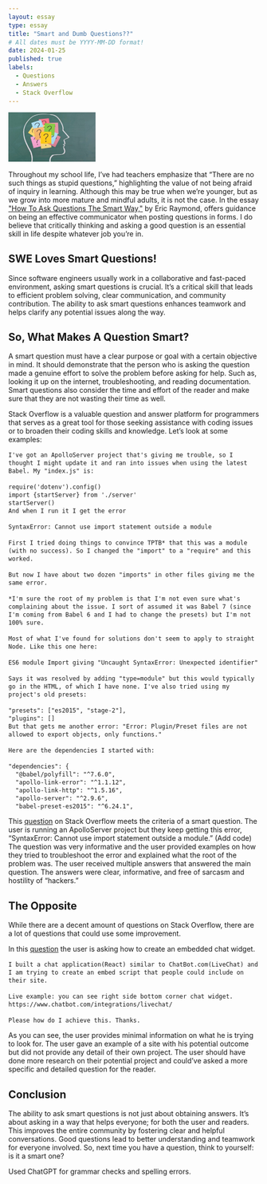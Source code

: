 ```yaml
---
layout: essay
type: essay
title: "Smart and Dumb Questions??"
# All dates must be YYYY-MM-DD format!
date: 2024-01-25
published: true
labels:
  - Questions
  - Answers
  - Stack Overflow
---
```


<img width="175px" 
     class="rounded float-start pe-4" 
     src="../img/smart/smart.jpeg" >

Throughout my school life, I’ve had teachers emphasize that “There are no such things as stupid questions,” highlighting the value of not being afraid of inquiry in learning. Although this may be true when we’re younger, but as we grow into more mature and mindful adults, it is not the case.  In the essay ["How To Ask Questions The Smart Way,"](http://www.catb.org/esr/faqs/smart-questions.html) by Eric Raymond, offers guidance on being an effective communicator when posting questions in forms. I do believe that critically thinking and asking a good question is an essential skill in life despite whatever job you’re in.

## SWE Loves Smart Questions! ##

Since software engineers usually work in a collaborative and fast-paced environment, asking smart questions is crucial. It’s a critical skill that leads to efficient problem solving, clear communication, and community contribution. The ability to ask smart questions enhances teamwork and helps clarify any potential issues along the way. 

## So, What Makes A Question Smart? ## 

A smart question must have a clear purpose or goal with a certain objective in mind. It should demonstrate that the person who is asking the question made a genuine effort to solve the problem before asking for help. Such as, looking it up on the internet, troubleshooting, and reading documentation. Smart questions also consider the time and effort of the reader and make sure that they are not wasting their time as well. 


Stack Overflow is a valuable question and answer platform for programmers that serves as a great tool for those seeking assistance with coding issues or to broaden their coding skills and knowledge. Let’s look at some examples:

```
I've got an ApolloServer project that's giving me trouble, so I thought I might update it and ran into issues when using the latest Babel. My "index.js" is:

require('dotenv').config()
import {startServer} from './server'
startServer() 
And when I run it I get the error

SyntaxError: Cannot use import statement outside a module

First I tried doing things to convince TPTB* that this was a module (with no success). So I changed the "import" to a "require" and this worked.

But now I have about two dozen "imports" in other files giving me the same error.

*I'm sure the root of my problem is that I'm not even sure what's complaining about the issue. I sort of assumed it was Babel 7 (since I'm coming from Babel 6 and I had to change the presets) but I'm not 100% sure.

Most of what I've found for solutions don't seem to apply to straight Node. Like this one here:

ES6 module Import giving "Uncaught SyntaxError: Unexpected identifier"

Says it was resolved by adding "type=module" but this would typically go in the HTML, of which I have none. I've also tried using my project's old presets:

"presets": ["es2015", "stage-2"],
"plugins": [] 
But that gets me another error: "Error: Plugin/Preset files are not allowed to export objects, only functions."

Here are the dependencies I started with:

"dependencies": {
  "@babel/polyfill": "^7.6.0",
  "apollo-link-error": "^1.1.12",
  "apollo-link-http": "^1.5.16",
  "apollo-server": "^2.9.6",
  "babel-preset-es2015": "^6.24.1", 
```

This [question](https://stackoverflow.com/questions/58384179/syntaxerror-cannot-use-import-statement-outside-a-module)  on Stack Overflow meets the criteria of a smart question. The user is running an ApolloServer project but they keep getting this error, “SyntaxError: Cannot use import statement outside a module.” (Add code) The question was very informative and the user provided examples on how they tried to troubleshoot the error and explained what the root of the problem was. The user received multiple answers that answered the main question. The answers were clear, informative, and free of sarcasm and hostility of “hackers.”

## The Opposite ##

While there are a decent amount of questions on Stack Overflow, there are a lot of questions that could use some improvement.

In this [question](https://stackoverflow.com/questions/77882453/how-do-i-create-a-chat-widget-embed-script) the user is asking how to create an embedded chat widget. 

```
I built a chat application(React) similar to ChatBot.com(LiveChat) and I am trying to create an embed script that people could include on their site.

Live example: you can see right side bottom corner chat widget. https://www.chatbot.com/integrations/livechat/

Please how do I achieve this. Thanks.

```

As you can see, the user provides minimal information on what he is trying to look for. The user gave an example of a site with his potential outcome but did not provide any detail of their own project. The user should have done more research on their potential project and could’ve asked a more specific and detailed question for the reader.

## Conclusion ##

The ability to ask smart questions is not just about obtaining answers. It’s about asking in a way that helps everyone; for both the user and readers. This improves the entire community by fostering clear and helpful conversations. Good questions lead to better understanding and teamwork for everyone involved. So, next time you have a question, think to yourself: is it a smart one?

Used ChatGPT for grammar checks and spelling errors.

